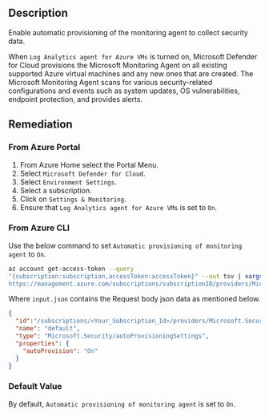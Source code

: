 ## Description

Enable automatic provisioning of the monitoring agent to collect security data.

When `Log Analytics agent for Azure VMs` is turned on, Microsoft Defender for Cloud provisions the Microsoft Monitoring Agent on all existing supported Azure virtual machines and any new ones that are created. The Microsoft Monitoring Agent scans for various security-related configurations and events such as system updates, OS vulnerabilities, endpoint protection, and provides alerts.

## Remediation

### From Azure Portal

1. From Azure Home select the Portal Menu.
2. Select `Microsoft Defender for Cloud`.
3. Select `Environment Settings`.
4. Select a subscription.
5. Click on `Settings & Monitoring`.
6. Ensure that `Log Analytics agent for Azure VMs` is set to `On`.

### From Azure CLI

Use the below command to set `Automatic provisioning of monitoring agent` to `On`.

```bash
az account get-access-token --query
"{subscription:subscription,accessToken:accessToken}" --out tsv | xargs -L1 bash -c 'curl -X PUT -H "Authorization: Bearer $1" -H "Content-Type: application/json"
https://management.azure.com/subscriptions/subscriptionID/providers/Microsoft .Security/autoProvisioningSettings/default?api-version=2017-08-01-preview - d@"input.json"'
```

Where `input.json` contains the Request body json data as mentioned below.

```json
{
  "id":"/subscriptions/<Your_Subscription_Id>/providers/Microsoft.Security/autoProvi sioningSettings/default",
  "name": "default",
  "type": "Microsoft.Security/autoProvisioningSettings",
  "properties": {
    "autoProvision": "On"
  }
}
```

### Default Value

By default, `Automatic provisioning of monitoring agent` is set to `On`.
